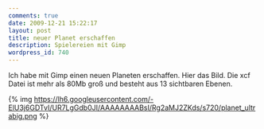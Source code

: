 ```yaml
---
comments: true
date: 2009-12-21 15:22:17
layout: post
title: neuer Planet erschaffen
description: Spielereien mit Gimp
wordpress_id: 740
---
```


Ich habe mit Gimp einen neuen Planeten erschaffen. Hier das Bild. Die xcf Datei ist mehr als 80Mb groß und besteht aus 13 sichtbaren Ebenen.

{% img https://lh6.googleusercontent.com/-ElU3j6GDTvI/UR7LgGdb0JI/AAAAAAAABsI/Rg2aMJ2ZKds/s720/planet_ultrabig.png %}